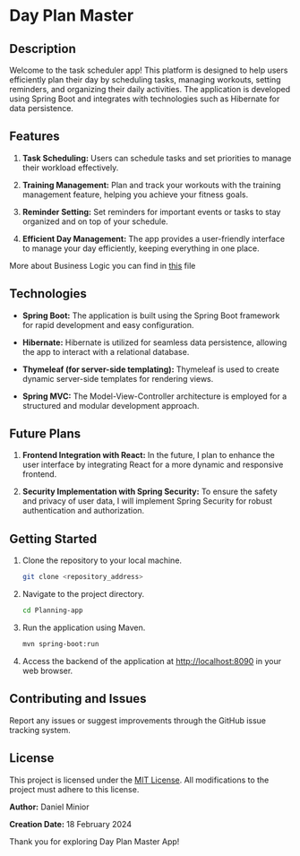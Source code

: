 # Day Plan Master

## Description

Welcome to the task scheduler app! This platform is designed to help users efficiently plan their day by scheduling tasks, managing workouts, setting reminders, and organizing their daily activities. The application is developed using Spring Boot and integrates with technologies such as Hibernate for data persistence.

## Features

1. **Task Scheduling:** Users can schedule tasks and set priorities to manage their workload effectively.

2. **Training Management:** Plan and track your workouts with the training management feature, helping you achieve your fitness goals.

3. **Reminder Setting:** Set reminders for important events or tasks to stay organized and on top of your schedule.

4. **Efficient Day Management:** The app provides a user-friendly interface to manage your day efficiently, keeping everything in one place.

More about Business Logic you can find in <a href link="https://github.com/dminior8/DayPlanMaster/blob/main/BusinessDayPlanMaster.pdf">this<a/> file

## Technologies

- **Spring Boot:** The application is built using the Spring Boot framework for rapid development and easy configuration.

- **Hibernate:** Hibernate is utilized for seamless data persistence, allowing the app to interact with a relational database.

- **Thymeleaf (for server-side templating):** Thymeleaf is used to create dynamic server-side templates for rendering views.

- **Spring MVC:** The Model-View-Controller architecture is employed for a structured and modular development approach.

## Future Plans

1. **Frontend Integration with React:** In the future, I plan to enhance the user interface by integrating React for a more dynamic and responsive frontend.

2. **Security Implementation with Spring Security:** To ensure the safety and privacy of user data, I will implement Spring Security for robust authentication and authorization.

## Getting Started

1. Clone the repository to your local machine.
   ```bash
   git clone <repository_address>
   ```

2. Navigate to the project directory.
   ```bash
   cd Planning-app
   ```

3. Run the application using Maven.
   ```bash
   mvn spring-boot:run
   ```

4. Access the backend of the application at [http://localhost:8090](http://localhost:8090) in your web browser.

## Contributing and Issues

Report any issues or suggest improvements through the GitHub issue tracking system.

## License

This project is licensed under the [MIT License](LICENSE). All modifications to the project must adhere to this license.

**Author:** Daniel Minior

**Creation Date:** 18 February 2024

Thank you for exploring Day Plan Master App!
